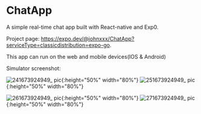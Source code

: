 # ChatApp
A simple real-time chat app built with React-native and Exp0. 

Project page: https://expo.dev/@johnxxx/ChatApp?serviceType=classicdistribution=expo-go. 

This app can run on the web and mobile devices(IOS & Android)

Simulator screenshot:   

![241673924949_ pic](https://user-images.githubusercontent.com/44317586/212801440-4a061a4a-ee55-4858-9811-b776d7bac4f0.jpg){:height="50%" width="80%"}
![251673924949_ pic](https://user-images.githubusercontent.com/44317586/212801445-7dbaa0dd-d1c3-421b-ab7a-850bce5cbfcb.jpg){:height="50%" width="80%"}

![261673924949_ pic](https://user-images.githubusercontent.com/44317586/212801449-4a5f6c26-a38c-4d52-8609-87ef45fbbcdb.jpg){:height="50%" width="80%"}
![271673924949_ pic](https://user-images.githubusercontent.com/44317586/212801452-959b4ee3-21e0-4f5a-b69a-72e0341f6f4a.jpg){:height="50%" width="80%"}

